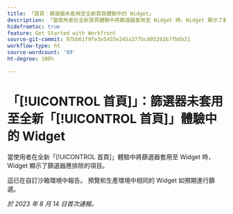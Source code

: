 ```yaml
---
title: 「首頁：篩選器未套用至全新首頁體驗中的 Widget」
description: 「當使用者在全新首頁體驗中將篩選器套用至 Widget 時，Widget 顯示了篩選器應排除的項目。」
hidefromtoc: true
feature: Get Started with Workfront
source-git-commit: 97bb61f9fe3e5455e245a377bc805292b7fb6b21
workflow-type: ht
source-wordcount: '99'
ht-degree: 100%

---
```



# 「[!UICONTROL 首頁]」：篩選器未套用至全新「[!UICONTROL 首頁]」體驗中的 Widget

當使用者在全新「[!UICONTROL 首頁]」體驗中將篩選器套用至 Widget 時，Widget 顯示了篩選器應排除的項目。

這已在自訂沙箱環境中報告。 預覽和生產環境中相同的 Widget 如預期進行篩選。

_於 2023 年 8 月 14 日首次通報。_

